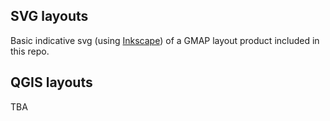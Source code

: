 ## SVG layouts
Basic indicative svg (using [Inkscape](https://inkscape.org/)) of a GMAP layout product included in this repo.

## QGIS layouts

TBA
